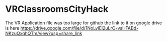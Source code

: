 # VRClassroomsCityHack

The VR Application file was too large for github
the link to it on google drive is here 
https://drive.google.com/file/d/1NoLvlEi2uLrO-vsHFABd-NKzuQxqhQTm/view?usp=share_link
